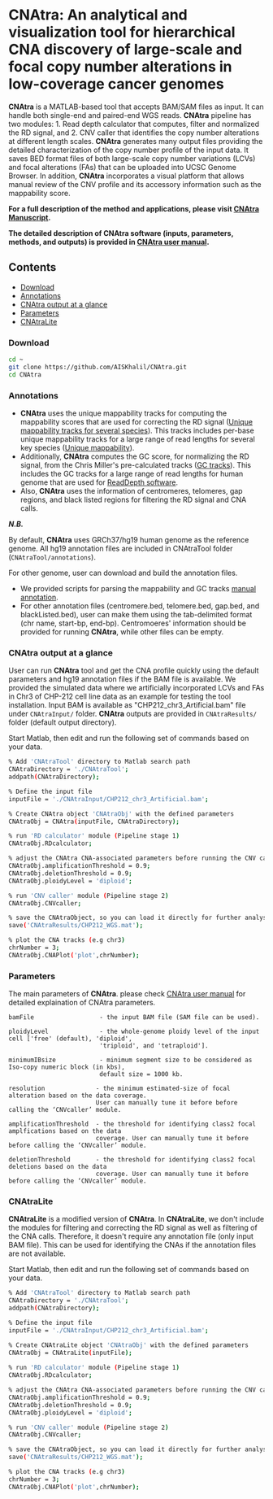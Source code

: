 # CNAtra: An analytical and visualization tool for hierarchical CNA discovery of large-scale and focal copy number alterations in low-coverage cancer genomes

**CNAtra** is a MATLAB-based tool that accepts BAM/SAM files as input. It can handle both single-end and paired-end WGS reads. **CNAtra** pipeline has two modules: 1. Read depth calculator that computes, filter and normalized the RD signal,  and 2. CNV caller that identifies the copy number alterations at different length scales. **CNAtra** generates many output files providing the detailed characterization of the copy number profile of the input data. It saves BED format files of both large-scale copy number variations (LCVs) and focal alterations (FAs) that can be uploaded into UCSC Genome Browser. In addition, **CNAtra** incorporates a visual platform that allows manual review of the CNV profile and its accessory information such as the mappability score. 

**For a full description of the method and applications, please visit [CNAtra Manuscript](https://www.biorxiv.org/content/10.1101/639294v1).**

**The detailed description of CNAtra software (inputs, parameters, methods, and outputs) is provided in [CNAtra user manual](CNAtra_User_Guide.pdf).**

  
## Contents
- [Download](#Download)
- [Annotations](#Annotations)
- [CNAtra output at a glance](#CNAtra_Example)
- [Parameters](#Parameters)
- [CNAtraLite](#CNAtraLite)
     
### <a name="Download"></a>Download
```bash
cd ~
git clone https://github.com/AISKhalil/CNAtra.git
cd CNAtra
```
   
### <a name="annotations"></a>Annotations  
- **CNAtra** uses the unique mappability tracks for computing the mappability scores that are used for correcting the RD signal ([Unique mappability tracks for several species](https://sites.google.com/site/anshulkundaje/projects/mappability)). This tracks includes per-base unique mappability tracks for a large range of read lengths for several key species ([Unique mappability](https://academic.oup.com/nar/article/46/20/e120/5086676)). 
- Additionally, **CNAtra** computes the GC score, for normalizing the RD signal, from the Chris Miller's pre-calculated tracks ([GC tracks](https://xfer.genome.wustl.edu/gxfer1/project/cancer-genomics/readDepth/index.html)). This includes the GC tracks for a large range of read lengths for human genome that are used for [ReadDepth software](https://journals.plos.org/plosone/article?id=10.1371/journal.pone.0016327). 
- Also, **CNAtra** uses the information of centromeres, telomeres, gap regions, and black listed regions for filtering the RD signal and CNA calls.

***N.B.***

By default, **CNAtra** uses GRCh37/hg19 human genome as the reference genome. All hg19 annotation files are included in CNAtraTool folder (`CNAtraTool/annotations`).

For other genome, user can download and build the annotation files. 

- We provided scripts for parsing the mappability and GC tracks [manual annotation](CNAtraTool/annotations/example/example.m). 
- For other annotation files (centromere.bed, telomere.bed, gap.bed, and blackListed.bed), user can make them using the tab-delimited format (chr name, start-bp, end-bp). Centromoeres' information should be provided for running **CNAtra**, while other files can be empty.

### <a name="CNAtra_Example"></a>CNAtra output at a glance
User can run **CNAtra** tool and get the CNA profile quickly using the default parameters and hg19 annotation files if the BAM file is available. We provided the simulated data where we artificially incorporated LCVs and FAs in Chr3 of CHP-212 cell line data as an example for testing the tool installation. Input BAM is available as "CHP212_chr3_Artificial.bam" file under `CNAtraInput/` folder. **CNAtra** outputs are provided in `CNAtraResults/` folder (default output directory). 

Start Matlab, then edit and run the following set of commands based on your data.
```bash
% Add 'CNAtraTool' directory to Matlab search path
CNAtraDirectory = './CNAtraTool';
addpath(CNAtraDirectory);

% Define the input file
inputFile = './CNAtraInput/CHP212_chr3_Artificial.bam';

% Create CNAtra object 'CNAtraObj' with the defined parameters
CNAtraObj = CNAtra(inputFile, CNAtraDirectory);

% run 'RD calculator' module (Pipeline stage 1)
CNAtraObj.RDcalculator;

% adjust the CNAtra CNA-associated parameters before running the CNV caller module (optional)
CNAtraObj.amplificationThreshold = 0.9;
CNAtraObj.deletionThreshold = 0.9;
CNAtraObj.ploidyLevel = 'diploid';

% run 'CNV caller' module (Pipeline stage 2)
CNAtraObj.CNVcaller;

% save the CNAtraObject, so you can load it directly for further analysis.
save('CNAtraResults/CHP212_WGS.mat');

% plot the CNA tracks (e.g chr3)
chrNumber = 3;
CNAtraObj.CNAPlot('plot',chrNumber);
```

### <a name="Parameters"></a>Parameters
The main parameters of **CNAtra**.
please check [CNAtra user manual](CNAtra_User_Guide.pdf) for detailed explaination of CNAtra parameters.

    bamFile                  - the input BAM file (SAM file can be used).
   
    ploidyLevel              - the whole-genome ploidy level of the input cell ['free' (default), 'diploid', 
                             'triploid', and 'tetraploid'].
 
    minimumIBsize            - minimum segment size to be considered as Iso-copy numeric block (in kbs), 
                             default size = 1000 kb.

    resolution              - the minimum estimated-size of focal alteration based on the data coverage. 
                            User can manually tune it before before calling the ‘CNVcaller’ module.

    amplificationThreshold  - the threshold for identifying class2 focal amplfications based on the data
                            coverage. User can manually tune it before before calling the ‘CNVcaller’ module.

    deletionThreshold       - the threshold for identifying class2 focal deletions based on the data
                            coverage. User can manually tune it before before calling the ‘CNVcaller’ module.                            
                  
### <a name="CNAtraLite"></a>CNAtraLite
**CNAtraLite** is a modified version of **CNAtra**. In **CNAtraLite**, we don't include the modules for filtering and correcting the RD signal as well as filtering of the CNA calls. Therefore, it doesn't require any annotation file (only input BAM file). This can be used for identifying the CNAs if the annotation files are not available.

Start Matlab, then edit and run the following set of commands based on your data.
```bash
% Add 'CNAtraTool' directory to Matlab search path
CNAtraDirectory = './CNAtraTool';
addpath(CNAtraDirectory);

% Define the input file
inputFile = './CNAtraInput/CHP212_chr3_Artificial.bam';

% Create CNAtraLite object 'CNAtraObj' with the defined parameters
CNAtraObj = CNAtraLite(inputFile);
  
% run 'RD calculator' module (Pipeline stage 1)
CNAtraObj.RDcalculator;

% adjust the CNAtra CNA-associated parameters before running the CNV caller module (optional)
CNAtraObj.amplificationThreshold = 0.9;
CNAtraObj.deletionThreshold = 0.9;
CNAtraObj.ploidyLevel = 'diploid';

% run 'CNV caller' module (Pipeline stage 2)
CNAtraObj.CNVcaller;

% save the CNAtraObject, so you can load it directly for further analysis.
save('CNAtraResults/CHP212_WGS.mat');

% plot the CNA tracks (e.g chr3)
chrNumber = 3;
CNAtraObj.CNAPlot('plot',chrNumber);
```
